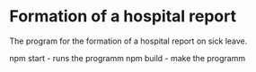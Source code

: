 # Formation of a hospital report
The program for the formation of a hospital report on sick leave.

npm start - runs the programm
npm build - make the programm
